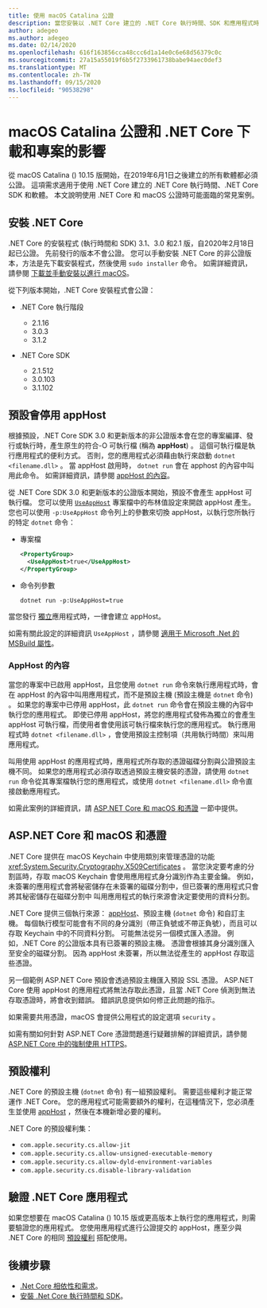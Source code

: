 ```yaml
---
title: 使用 macOS Catalina 公證
description: 當您安裝以 .NET Core 建立的 .NET Core 執行時間、SDK 和應用程式時，如何處理 macOS 的公證和憑證問題。
author: adegeo
ms.author: adegeo
ms.date: 02/14/2020
ms.openlocfilehash: 616f163856cca48ccc6d1a14e0c6e68d56379c0c
ms.sourcegitcommit: 27a15a55019f6b5f2733961738babe94aec0def3
ms.translationtype: MT
ms.contentlocale: zh-TW
ms.lasthandoff: 09/15/2020
ms.locfileid: "90538298"
---
```

# <a name="macos-catalina-notarization-and-the-impact-on-net-core-downloads-and-projects"></a>macOS Catalina 公證和 .NET Core 下載和專案的影響

從 macOS Catalina () 10.15 版開始，在2019年6月1日之後建立的所有軟體都必須公證。 這項需求適用于使用 .NET Core 建立的 .NET Core 執行時間、.NET Core SDK 和軟體。 本文說明使用 .NET Core 和 macOS 公證時可能面臨的常見案例。

## <a name="installing-net-core"></a>安裝 .NET Core

.NET Core 的安裝程式 (執行時間和 SDK) 3.1、3.0 和2.1 版，自2020年2月18日起已公證。 先前發行的版本不會公證。 您可以手動安裝 .NET Core 的非公證版本，方法是先下載安裝程式，然後使用 `sudo installer` 命令。 如需詳細資訊，請參閱 [下載並手動安裝以進行 macOS](./macos.md#download-and-manually-install)。

從下列版本開始，.NET Core 安裝程式會公證：

- .NET Core 執行階段
  - 2.1.16
  - 3.0.3
  - 3.1.2

- .NET Core SDK
  - 2.1.512
  - 3.0.103
  - 3.1.102

## <a name="apphost-is-disabled-by-default"></a>預設會停用 appHost

根據預設，.NET Core SDK 3.0 和更新版本的非公證版本會在您的專案編譯、發行或執行時，產生原生的符合-O 可執行檔 (稱為 **appHost**) 。 這個可執行檔是執行應用程式的便利方式。 否則，您的應用程式必須藉由執行來啟動 `dotnet <filename.dll>` 。 當 appHost 啟用時， `dotnet run` 會在 apphost 的內容中叫用此命令。 如需詳細資訊，請參閱 [appHost 的內容](#context-of-the-apphost)。

從 .NET Core SDK 3.0 和更新版本的公證版本開始，預設不會產生 appHost 可執行檔。 您可以使用 [`UseAppHost`](../project-sdk/msbuild-props.md#useapphost) 專案檔中的布林值設定來開啟 appHost 產生。 您也可以使用 `-p:UseAppHost` 命令列上的參數來切換 appHost，以執行您所執行的特定 `dotnet` 命令：

- 專案檔

  ```xml
  <PropertyGroup>
    <UseAppHost>true</UseAppHost>
  </PropertyGroup>
  ```

- 命令列參數

  ```dotnetcli
  dotnet run -p:UseAppHost=true
  ```

當您發行 [獨立](../deploying/index.md#publish-self-contained)應用程式時，一律會建立 appHost。

如需有關此設定的詳細資訊 `UseAppHost` ，請參閱 [適用于 Microsoft .Net 的 MSBuild 屬性](../project-sdk/msbuild-props.md#useapphost)。

### <a name="context-of-the-apphost"></a>AppHost 的內容

當您的專案中已啟用 appHost，且您使用 `dotnet run` 命令來執行應用程式時，會在 appHost 的內容中叫用應用程式，而不是預設主機 (預設主機是 `dotnet` 命令) 。 如果您的專案中已停用 appHost，此 `dotnet run` 命令會在預設主機的內容中執行您的應用程式。 即使已停用 appHost，將您的應用程式發佈為獨立的會產生 appHost 可執行檔，而使用者會使用該可執行檔來執行您的應用程式。 執行應用程式時 `dotnet <filename.dll>` ，會使用預設主控制項（共用執行時間）來叫用應用程式。

叫用使用 appHost 的應用程式時，應用程式所存取的憑證磁碟分割與公證預設主機不同。 如果您的應用程式必須存取透過預設主機安裝的憑證，請使用 `dotnet run` 命令從其專案檔執行您的應用程式，或使用 `dotnet <filename.dll>` 命令直接啟動應用程式。

如需此案例的詳細資訊，請 [ASP.NET Core 和 macOS 和憑證](#aspnet-core-and-macos-and-certificates) 一節中提供。

## <a name="aspnet-core-and-macos-and-certificates"></a>ASP.NET Core 和 macOS 和憑證

.NET Core 提供在 macOS Keychain 中使用類別來管理憑證的功能 <xref:System.Security.Cryptography.X509Certificates> 。 當您決定要考慮的分割區時，存取 macOS Keychain 會使用應用程式身分識別作為主要金鑰。 例如，未簽署的應用程式會將秘密儲存在未簽署的磁碟分割中，但已簽署的應用程式只會將其秘密儲存在磁碟分割中 叫用應用程式的執行來源會決定要使用的資料分割。

.NET Core 提供三個執行來源： [appHost](#apphost-is-disabled-by-default)、預設主機 (`dotnet` 命令) 和自訂主機。 每個執行模型可能會有不同的身分識別（帶正負號或不帶正負號），而且可以存取 Keychain 中的不同資料分割。 可能無法從另一個模式匯入憑證。 例如，.NET Core 的公證版本具有已簽署的預設主機。 憑證會根據其身分識別匯入至安全的磁碟分割。 因為 appHost 未簽署，所以無法從產生的 appHost 存取這些憑證。

另一個範例 ASP.NET Core 預設會透過預設主機匯入預設 SSL 憑證。 ASP.NET Core 使用 appHost 的應用程式將無法存取此憑證，且當 .NET Core 偵測到無法存取憑證時，將會收到錯誤。 錯誤訊息提供如何修正此問題的指示。

如果需要共用憑證，macOS 會提供公用程式的設定選項 `security` 。

如需有關如何針對 ASP.NET Core 憑證問題進行疑難排解的詳細資訊，請參閱 [ASP.NET Core 中的強制使用 HTTPS](/aspnet/core/security/enforcing-ssl?view=aspnetcore-3.1&tabs=visual-studio#troubleshoot-certificate-problems)。

## <a name="default-entitlements"></a>預設權利

.NET Core 的預設主機 (`dotnet` 命令) 有一組預設權利。 需要這些權利才能正常運作 .NET Core。 您的應用程式可能需要額外的權利，在這種情況下，您必須產生並使用 [appHost](#apphost-is-disabled-by-default) ，然後在本機新增必要的權利。

.NET Core 的預設權利集：

- `com.apple.security.cs.allow-jit`
- `com.apple.security.cs.allow-unsigned-executable-memory`
- `com.apple.security.cs.allow-dyld-environment-variables`
- `com.apple.security.cs.disable-library-validation`

## <a name="notarize-a-net-core-app"></a>驗證 .NET Core 應用程式

如果您想要在 macOS Catalina () 10.15 版或更高版本上執行您的應用程式，則需要驗證您的應用程式。 您使用應用程式進行公證提交的 appHost，應至少與 .NET Core 的相同 [預設權利](#default-entitlements) 搭配使用。

## <a name="next-steps"></a>後續步驟

- [.Net Core 相依性和需求](macos.md#dependencies)。
- [安裝 .Net Core 執行時間和 SDK](macos.md)。
